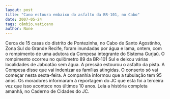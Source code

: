 ```yaml
---
layout: post
title: "Cano estoura embaixo do asfalto da BR-101, no Cabo"
date: 2007-05-24
tags: câmbio,vaticano
author: None
---
```

Cerca de 15 casas do distrito de Pontezinha, no Cabo de Santo Agostinho, Zona Sul do Grande Recife, foram inundadas por &aacute;gua e lama, ontem, com o rompimento de uma adutora da Compesa&nbsp;integrante&nbsp;do Sistema Gurja&uacute;.
O rompimento ocorreu no quil&ocirc;metro 89 da BR-101 Sul e deixou v&aacute;rias localidades de Jaboat&atilde;o&nbsp;sem &aacute;gua.&nbsp;A press&atilde;o estourou&nbsp;o asfalto da pista.&nbsp;A Compesa disse que vai indenizar as&nbsp;fam&iacute;lias atingidas. O conserto s&oacute; vai come&ccedil;ar nesta sexta-feira. A companhia informou que a&nbsp;tubula&ccedil;&atilde;o tem 95 anos. Os moradores informaram&nbsp;&agrave; reportagem do&nbsp;JC que esta foi&nbsp;a terceira vez que isso acontece&nbsp;nos &uacute;ltimos 10 anos.
Leia a hist&oacute;ria completa amanh&atilde;, no Caderno de Cidades do JC. 